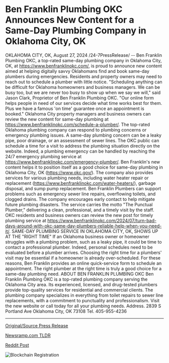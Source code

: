 # Ben Franklin Plumbing OKC Announces New Content for a Same-Day Plumbing Company in Oklahoma City, OK

OKLAHOMA CITY, OK, August 27, 2024 /24-7PressRelease/ -- Ben Franklin Plumbing OKC, a top-rated same-day plumbing company in Oklahoma City, OK, at https://www.benfranklinokc.com/, is proud to announce new content aimed at helping digitally savvy Oklahomans find and book same-day plumbers during emergencies. Residents and property owners may need to reach out to schedule a plumber with little notice.  "Scheduling anything can be difficult for Oklahoma homeowners and business managers. We can be busy too, but we are never too busy to show up when we say we will," said Jason Clark, Proprietor of Ben Franklin Plumbing OKC. "Our online form helps people in need of our services decide what time works best for them. Plus we have a famous 'on time' guarantee once an appointment is booked."  Oklahoma City property managers and business owners can review the new content for same-day plumbing at https://www.benfranklinokc.com/schedule-a-plumber/. The top-rated Oklahoma plumbing company can respond to plumbing concerns or emergency plumbing issues. A same-day plumbing concern can be a leaky pipe, poor drainage, or an assessment of sewer lines. The OKC public can schedule a time for a visit to address the plumbing situation directly on the website.   Indeed, a plumbing emergency can be handled by reaching the 24/7 emergency plumbing service at https://www.benfranklinokc.com/emergency-plumber/. Ben Franklin's new content helps it to position itself as a good choice for same-day plumbing in Oklahoma City, OK (https://www.okc.gov/). The company also provides services for various plumbing needs, including water heater repair or replacement (https://www.benfranklinokc.com/water-heaters/), garbage disposal, and sump pump replacement. Ben Franklin Plumbers can support problems such as emergency sewer line repairs, overflowing toilets, and clogged drains.  The company encourages early contact to help mitigate future plumbing disasters. The service carries the motto "The Punctual Plumber," delivering a clean, professional, and a timely visit by the staff. OKC residents and business owners can review the new post for timely plumbing service at https://www.benfranklinokc.com/2024/07/turn-bad-days-around-with-okc-same-day-plumbers-reliable-help-when-you-need-it/.  SAME-DAY PLUMBING SERVICE IN OKLAHOMA CITY, OK, SHOWS UP AT THE "RIGHT TIME"  If an Oklahoma business owner or homeowner struggles with a plumbing problem, such as a leaky pipe, it could be time to contact a professional plumber. Indeed, personal schedules need to be evaluated before a plumber arrives. Choosing the right time for a plumbers' visit may be essential if a homeowner is already over-scheduled. For these reasons, Ben Franklin provides an online quick-service form to schedule an appointment. The right plumber at the right time is truly a good choice for a same-day plumbing need.  ABOUT BEN FRANKLIN PLUMBING OKC  Ben Franklin Plumbing OKC is a top-rated plumbing company serving the Oklahoma City area. Its experienced, licensed, and drug-tested plumbers provide top-quality services for residential and commercial clients. The plumbing company specializes in everything from toilet repairs to sewer line replacements, with a commitment to punctuality and professionalism. Visit the new website or call today for all your plumbing needs. Address.  2839 S Portland Ave Oklahoma City, OK 73108 Tel. 405-955-4236 

---

[Original/Source Press Release](https://www.24-7pressrelease.com/press-release/513809/ben-franklin-plumbing-okc-announces-new-content-for-a-same-day-plumbing-company-in-oklahoma-city-ok)
                    

[Newsramp.com TLDR](None) 



[Reddit Post](https://www.reddit.com/r/Business_NewsRamp/comments/1f2aygp/sameday_plumbing_service_in_oklahoma_city_ok/) 



![Blockchain Registration](https://cdn.newsramp.app/24-7PressRelease/qrcode/248/27/paveJCFj.webp)